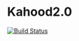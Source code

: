 # Kahood2.0
[![Build Status](https://dev.azure.com/11305292/Kahood2.0/_apis/build/status/VaesNick.Kahood2.0%20(1)?branchName=master)](https://dev.azure.com/11305292/Kahood2.0/_build/latest?definitionId=3?branchName=master)
